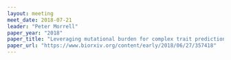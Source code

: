 ```yaml
---
layout: meeting
meet_date: 2018-07-21
leader: "Peter Morrell"
paper_year: "2018"
paper_title: "Leveraging mutational burden for complex trait prediction in sorghum"
paper_url: "https://www.biorxiv.org/content/early/2018/06/27/357418"
---
```

